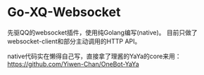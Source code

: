 # Go-XQ-Websocket

先驱QQ的websocket插件，使用纯Golang编写(native)。
目前只做了websocket-client和部分主动调用的HTTP API。

native代码实在懒得自己写，直接拿了理酱的YaYa的core来用：https://github.com/Yiwen-Chan/OneBot-YaYa
